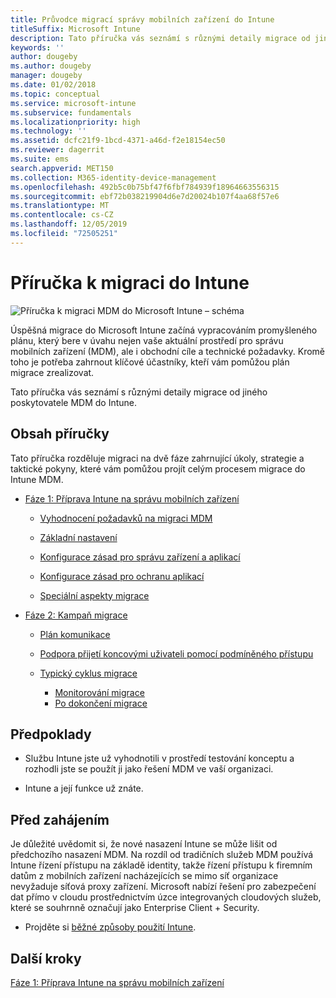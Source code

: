 ```yaml
---
title: Průvodce migrací správy mobilních zařízení do Intune
titleSuffix: Microsoft Intune
description: Tato příručka vás seznámí s různými detaily migrace od jiného poskytovatele MDM do Microsoft Intune.
keywords: ''
author: dougeby
ms.author: dougeby
manager: dougeby
ms.date: 01/02/2018
ms.topic: conceptual
ms.service: microsoft-intune
ms.subservice: fundamentals
ms.localizationpriority: high
ms.technology: ''
ms.assetid: dcfc21f9-1bcd-4371-a46d-f2e18154ec50
ms.reviewer: dagerrit
ms.suite: ems
search.appverid: MET150
ms.collection: M365-identity-device-management
ms.openlocfilehash: 492b5c0b75bf47f6fbf784939f18964663556315
ms.sourcegitcommit: ebf72b038219904d6e7d20024b107f4aa68f57e6
ms.translationtype: MT
ms.contentlocale: cs-CZ
ms.lasthandoff: 12/05/2019
ms.locfileid: "72505251"
---
```

# <a name="intune-migration-guide"></a>Příručka k migraci do Intune

![Příručka k migraci MDM do Microsoft Intune – schéma](./media/migration-guide/MDM-migration-guide-art.PNG)

Úspěšná migrace do Microsoft Intune začíná vypracováním promyšleného plánu, který bere v úvahu nejen vaše aktuální prostředí pro správu mobilních zařízení (MDM), ale i obchodní cíle a technické požadavky. Kromě toho je potřeba zahrnout klíčové účastníky, kteří vám pomůžou plán migrace zrealizovat.

Tato příručka vás seznámí s různými detaily migrace od jiného poskytovatele MDM do Intune.

## <a name="whats-included-in-this-guide"></a>Obsah příručky

Tato příručka rozděluje migraci na dvě fáze zahrnující úkoly, strategie a taktické pokyny, které vám pomůžou projít celým procesem migrace do Intune MDM.

- [Fáze 1: Příprava Intune na správu mobilních zařízení](migration-guide-prepare.md)

  - [Vyhodnocení požadavků na migraci MDM](migration-guide-prepare.md#assess-mdm-requirements)

  - [Základní nastavení](migration-guide-setup.md)

  - [Konfigurace zásad pro správu zařízení a aplikací](migration-guide-configure-policies.md)

  - [Konfigurace zásad pro ochranu aplikací](../apps/app-protection-policies.md)

  - [Speciální aspekty migrace](migration-guide-considerations.md)

- [Fáze 2: Kampaň migrace](migration-guide-campaign.md)

  - [Plán komunikace](migration-guide-communication-plan.md)

  - [Podpora přijetí koncovými uživateli pomocí podmíněného přístupu](migration-guide-drive-adoption.md)

  - [Typický cyklus migrace](migration-guide-cycle.md)
    - [Monitorování migrace](migration-guide-cycle.md#monitoring-migration)
    - [Po dokončení migrace](migration-guide-cycle.md#post-migration)

## <a name="assumptions"></a>Předpoklady

- Službu Intune jste už vyhodnotili v prostředí testování konceptu a rozhodli jste se použít ji jako řešení MDM ve vaší organizaci.

- Intune a její funkce už znáte.

## <a name="before-you-begin"></a>Před zahájením

Je důležité uvědomit si, že nové nasazení Intune se může lišit od předchozího nasazení MDM. Na rozdíl od tradičních služeb MDM používá Intune řízení přístupu na základě identity, takže řízení přístupu k firemním datům z mobilních zařízení nacházejících se mimo síť organizace nevyžaduje síťová proxy zařízení. Microsoft nabízí řešení pro zabezpečení dat přímo v cloudu prostřednictvím úzce integrovaných cloudových služeb, které se souhrnně označují jako Enterprise Client + Security.

- Projděte si [běžné způsoby použití Intune](common-scenarios.md).

## <a name="next-steps"></a>Další kroky

[Fáze 1: Příprava Intune na správu mobilních zařízení](migration-guide-prepare.md)
